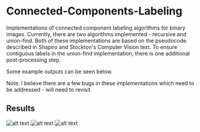 # Connected-Components-Labeling
Implementations of connected component labeling algorithms for binary images. Currently, there are two algorithms implemented - 
recursive and union-find. Both of these implementations are based on the pseudocode described in Shapiro and Stockton's Computer Vision
 text. To ensure contiguous labels in the union-find implementation, there is one additional post-processing step.
 
 Some example outputs can be seen below.
 
 Note: I believe there are a few bugs in these implementations which need to be addressed - will need to revisit.


## Results ##
![alt text](https://github.com/danielenricocahall/Connected-Components-Labeling/blob/master/conn_comp_ex_1.png)
![alt text](https://github.com/danielenricocahall/Connected-Components-Labeling/blob/master/conn_comp_ex2.png)
![alt text](https://github.com/danielenricocahall/Connected-Components-Labeling/blob/master/conn_comp_ex_3.png)
